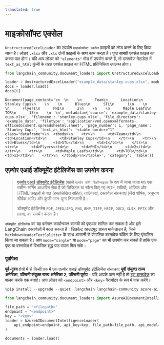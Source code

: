 ```yaml
---
translated: true
---
```


# माइक्रोसॉफ्ट एक्सेल

`UnstructuredExcelLoader` का उपयोग `माइक्रोसॉफ्ट एक्सेल` फ़ाइलों को लोड करने के लिए किया जाता है। लोडर `.xlsx` और `.xls` दोनों फ़ाइलों के साथ काम करता है। पृष्ठ सामग्री एक्सेल फ़ाइल का कच्चा पाठ होगा। यदि आप लोडर को `"elements"` मोड में उपयोग करते हैं, तो दस्तावेज़ मेटाडेटा में `text_as_html` कुंजी के तहत एक्सेल फ़ाइल का HTML प्रतिनिधित्व उपलब्ध होगा।

```python
from langchain_community.document_loaders import UnstructuredExcelLoader
```

```python
loader = UnstructuredExcelLoader("example_data/stanley-cups.xlsx", mode="elements")
docs = loader.load()
docs[0]
```

```output
Document(page_content='\n  \n    \n      Team\n      Location\n      Stanley Cups\n    \n    \n      Blues\n      STL\n      1\n    \n    \n      Flyers\n      PHI\n      2\n    \n    \n      Maple Leafs\n      TOR\n      13\n    \n  \n', metadata={'source': 'example_data/stanley-cups.xlsx', 'filename': 'stanley-cups.xlsx', 'file_directory': 'example_data', 'filetype': 'application/vnd.openxmlformats-officedocument.spreadsheetml.sheet', 'page_number': 1, 'page_name': 'Stanley Cups', 'text_as_html': '<table border="1" class="dataframe">\n  <tbody>\n    <tr>\n      <td>Team</td>\n      <td>Location</td>\n      <td>Stanley Cups</td>\n    </tr>\n    <tr>\n      <td>Blues</td>\n      <td>STL</td>\n      <td>1</td>\n    </tr>\n    <tr>\n      <td>Flyers</td>\n      <td>PHI</td>\n      <td>2</td>\n    </tr>\n    <tr>\n      <td>Maple Leafs</td>\n      <td>TOR</td>\n      <td>13</td>\n    </tr>\n  </tbody>\n</table>', 'category': 'Table'})
```

## एज़्योर एआई डॉक्यूमेंट इंटेलिजेंस का उपयोग करना

>[एज़्योर एआई डॉक्यूमेंट इंटेलिजेंस](https://aka.ms/doc-intelligence) (पहले `एज़्योर फॉर्म रिकॉग्नाइज़र` के रूप में जाना जाता था) एक मशीन-लर्निंग
>आधारित सेवा है जो डिजिटल या स्कैन किए गए PDF, छवियों, ऑफ़िस और HTML फ़ाइलों से पाठ (हस्तलिखित सहित), तालिकाएं, दस्तावेज़ संरचनाएं (जैसे शीर्षक, अनुभाग शीर्षक आदि) और कुंजी-मान-युग्म निकालती है।
>
>डॉक्यूमेंट इंटेलिजेंस `PDF`, `JPEG/JPG`, `PNG`, `BMP`, `TIFF`, `HEIF`, `DOCX`, `XLSX`, `PPTX` और `HTML` का समर्थन करता है।

`डॉक्यूमेंट इंटेलिजेंस` का यह वर्तमान कार्यान्वयन सामग्री को पृष्ठवार शामिल कर सकता है और इसे LangChain दस्तावेज़ों में बदल सकता है। डिफ़ॉल्ट आउटपुट प्रारूप मार्कडाउन है, जिसे `MarkdownHeaderTextSplitter` के साथ आसानी से सेमांटिक दस्तावेज़ चंकिंग के लिए श्रृंखलित किया जा सकता है। आप `mode="single"` या `mode="page"` का भी उपयोग कर सकते हैं ताकि एक पृष्ठ या दस्तावेज़ में विभाजित शुद्ध पाठ वापस मिल सके।

### पूर्वापेक्षा

**पूर्व-दृश्य** क्षेत्रों में से किसी एक में एक एज़्योर एआई डॉक्यूमेंट इंटेलिजेंस संसाधन: **पूर्वी संयुक्त राज्य अमेरिका**, **पश्चिमी संयुक्त राज्य अमेरिका 2**, **पश्चिमी यूरोप** - यदि आपके पास नहीं है तो [इस दस्तावेज़](https://learn.microsoft.com/azure/ai-services/document-intelligence/create-document-intelligence-resource?view=doc-intel-4.0.0) का पालन करके एक बनाएं। आप लोडर को `<endpoint>` और `<key>` पैरामीटर के रूप में पास करेंगे।

```python
%pip install --upgrade --quiet  langchain langchain-community azure-ai-documentintelligence
```

```python
from langchain_community.document_loaders import AzureAIDocumentIntelligenceLoader

file_path = "<filepath>"
endpoint = "<endpoint>"
key = "<key>"
loader = AzureAIDocumentIntelligenceLoader(
    api_endpoint=endpoint, api_key=key, file_path=file_path, api_model="prebuilt-layout"
)

documents = loader.load()
```
